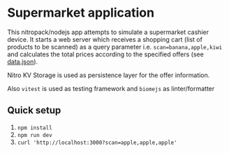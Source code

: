 # Supermarket application

This nitropack/nodejs app attempts to simulate a supermarket cashier device.
It starts a web server which receives a shopping cart (list of products to be scanned) as a query parameter i.e. `scan=banana,apple,kiwi` and calculates the total prices according to the specified offers (see [data.json](./data/data.json)). 

Nitro KV Storage is used as persistence layer for the offer information.

Also `vitest` is used as testing framework and `biomejs` as linter/formatter

## Quick setup

1. `npm install`
2. `npm run dev`
3. `curl 'http://localhost:3000?scan=apple,apple,apple'`
